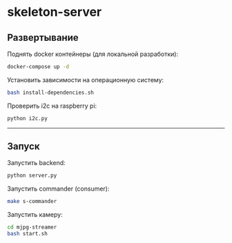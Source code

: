 # skeleton-server

## Развертывание

Поднять docker контейнеры (для локальной разработки):
```bash
docker-compose up -d
```

Установить зависимости на операционную систему:
```bash
bash install-dependencies.sh
```

Проверить i2c на raspberry pi:
```bash
python i2c.py
```

---

## Запуск

Запустить backend:
```bash
python server.py
```

Запустить commander (consumer):
```bash
make s-commander
```

Запустить камеру:
```bash
cd mjpg-streamer
bash start.sh
```
